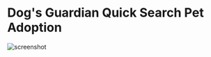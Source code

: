 # Dog's Guardian Quick Search Pet Adoption
<img src="https://i.ibb.co/sPN1DBk/screenshot.png" alt="screenshot" border="0">

